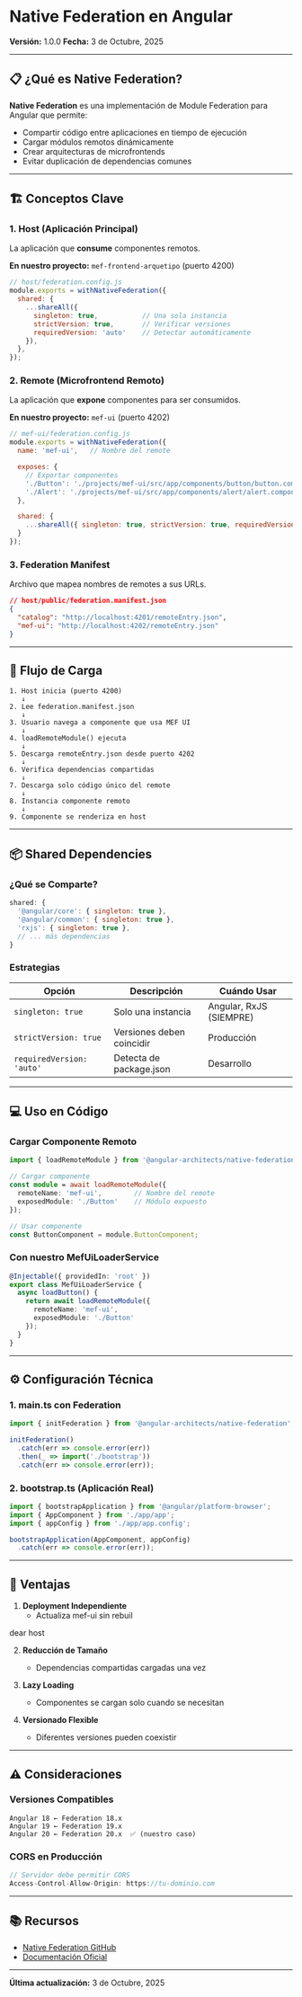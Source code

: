 # Native Federation en Angular

**Versión:** 1.0.0
**Fecha:** 3 de Octubre, 2025

---

## 📋 ¿Qué es Native Federation?

**Native Federation** es una implementación de Module Federation para Angular que permite:
- Compartir código entre aplicaciones en tiempo de ejecución
- Cargar módulos remotos dinámicamente
- Crear arquitecturas de microfrontends
- Evitar duplicación de dependencias comunes

---

## 🏗️ Conceptos Clave

### 1. Host (Aplicación Principal)

La aplicación que **consume** componentes remotos.

**En nuestro proyecto:** `mef-frontend-arquetipo` (puerto 4200)

```javascript
// host/federation.config.js
module.exports = withNativeFederation({
  shared: {
    ...shareAll({
      singleton: true,           // Una sola instancia
      strictVersion: true,       // Verificar versiones
      requiredVersion: 'auto'    // Detectar automáticamente
    }),
  },
});
```

### 2. Remote (Microfrontend Remoto)

La aplicación que **expone** componentes para ser consumidos.

**En nuestro proyecto:** `mef-ui` (puerto 4202)

```javascript
// mef-ui/federation.config.js
module.exports = withNativeFederation({
  name: 'mef-ui',   // Nombre del remote

  exposes: {
    // Exportar componentes
    './Button': './projects/mef-ui/src/app/components/button/button.component.ts',
    './Alert': './projects/mef-ui/src/app/components/alert/alert.component.ts',
  },

  shared: {
    ...shareAll({ singleton: true, strictVersion: true, requiredVersion: 'auto' }),
  }
});
```

### 3. Federation Manifest

Archivo que mapea nombres de remotes a sus URLs.

```json
// host/public/federation.manifest.json
{
  "catalog": "http://localhost:4201/remoteEntry.json",
  "mef-ui": "http://localhost:4202/remoteEntry.json"
}
```

---

## 🔄 Flujo de Carga

```
1. Host inicia (puerto 4200)
   ↓
2. Lee federation.manifest.json
   ↓
3. Usuario navega a componente que usa MEF UI
   ↓
4. loadRemoteModule() ejecuta
   ↓
5. Descarga remoteEntry.json desde puerto 4202
   ↓
6. Verifica dependencias compartidas
   ↓
7. Descarga solo código único del remote
   ↓
8. Instancia componente remoto
   ↓
9. Componente se renderiza en host
```

---

## 📦 Shared Dependencies

### ¿Qué se Comparte?

```javascript
shared: {
  '@angular/core': { singleton: true },
  '@angular/common': { singleton: true },
  'rxjs': { singleton: true },
  // ... más dependencias
}
```

### Estrategias

| Opción | Descripción | Cuándo Usar |
|--------|-------------|-------------|
| `singleton: true` | Solo una instancia | Angular, RxJS (SIEMPRE) |
| `strictVersion: true` | Versiones deben coincidir | Producción |
| `requiredVersion: 'auto'` | Detecta de package.json | Desarrollo |

---

## 💻 Uso en Código

### Cargar Componente Remoto

```typescript
import { loadRemoteModule } from '@angular-architects/native-federation';

// Cargar componente
const module = await loadRemoteModule({
  remoteName: 'mef-ui',        // Nombre del remote
  exposedModule: './Button'    // Módulo expuesto
});

// Usar componente
const ButtonComponent = module.ButtonComponent;
```

### Con nuestro MefUiLoaderService

```typescript
@Injectable({ providedIn: 'root' })
export class MefUiLoaderService {
  async loadButton() {
    return await loadRemoteModule({
      remoteName: 'mef-ui',
      exposedModule: './Button'
    });
  }
}
```

---

## ⚙️ Configuración Técnica

### 1. main.ts con Federation

```typescript
import { initFederation } from '@angular-architects/native-federation';

initFederation()
  .catch(err => console.error(err))
  .then(_ => import('./bootstrap'))
  .catch(err => console.error(err));
```

### 2. bootstrap.ts (Aplicación Real)

```typescript
import { bootstrapApplication } from '@angular/platform-browser';
import { AppComponent } from './app/app';
import { appConfig } from './app/app.config';

bootstrapApplication(AppComponent, appConfig)
  .catch(err => console.error(err));
```

---

## 🎯 Ventajas

1. **Deployment Independiente**
   - Actualiza mef-ui sin rebuil

dear host

2. **Reducción de Tamaño**
   - Dependencias compartidas cargadas una vez

3. **Lazy Loading**
   - Componentes se cargan solo cuando se necesitan

4. **Versionado Flexible**
   - Diferentes versiones pueden coexistir

---

## ⚠️ Consideraciones

### Versiones Compatibles

```
Angular 18 ← Federation 18.x
Angular 19 ← Federation 19.x
Angular 20 ← Federation 20.x  ✅ (nuestro caso)
```

### CORS en Producción

```typescript
// Servidor debe permitir CORS
Access-Control-Allow-Origin: https://tu-dominio.com
```

---

## 📚 Recursos

- [Native Federation GitHub](https://github.com/angular-architects/native-federation)
- [Documentación Oficial](https://www.angulararchitects.io/en/blog/micro-frontends-with-modern-angular-part-1-standalone-and-esbuild/)

---

**Última actualización:** 3 de Octubre, 2025
